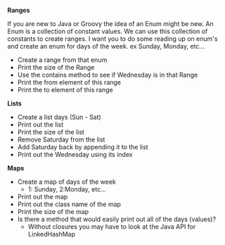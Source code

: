 **Ranges**

If you are new to Java or Groovy the idea of an Enum might be new. An Enum is a collection of constant values. We can use this collection of constants to create ranges. I want you to do some reading up on enum's and create an enum for days of the week. ex Sunday, Monday, etc...

- Create a range from that enum
- Print the size of the Range
- Use the contains method to see if Wednesday is in that Range
- Print the from element of this range
- Print the to element of this range

**Lists**

- Create a list days (Sun - Sat)
- Print out the list
- Print the size of the list
- Remove Saturday from the list
- Add Saturday back by appending it to the list
- Print out the Wednesday using its index

**Maps**

- Create a map of days of the week
  - 1: Sunday, 2:Monday, etc...
- Print out the map
- Print out the class name of the map
- Print the size of the map
- Is there a method that would easily print out all of the days (values)? 
  - Without closures you may have to look at the Java API for LinkedHashMap
